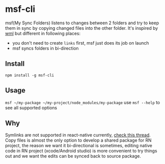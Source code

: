 # msf-cli

msf(My Sync Folders) listens to changes between 2 folders and try to keep them in sync by copying changed files into the other folder. It's inspired by [wml](https://github.com/wix/wml) but different in following places:
- you don't need to create `links` first, msf just does its job on launch
- msf syncs folders in bi-direction

## Install
`npm install -g msf-cli`

## Usage
`msf ~/my-package ~/my-project/node_modules/my-package`
use `msf --help` to see all supported options

## Why
Symlinks are not supported in react-native currently, [check this thread](https://github.com/facebook/watchman/issues/105). Copy files is almost the only option to develop a shared package for RN project, the reason we want it bi-directional is sometimes, editing native code in RN project (xcode/Android studio) is more convenient to try things out and we want the edits can be synced back to source package.
